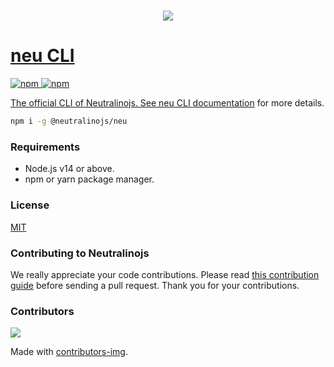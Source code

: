 <h1><p align="center"><a href="https://neutrinojs.org"><img src="https://i.postimg.cc/NMfPVxN4/logo.png"</a></p></h1>

# neu CLI
![npm](https://img.shields.io/npm/v/@neutralinojs/neu)
![npm](https://img.shields.io/npm/dt/@neutralinojs/neu)

The official CLI of Neutralinojs. See neu CLI [documentation](https://neutralino.js.org/docs/cli/neu-cli/) for more details.

```bash
npm i -g @neutralinojs/neu
```
### Requirements

- Node.js v14 or above.
- npm or yarn package manager.

### License

[MIT](LICENSE)

### Contributing to Neutralinojs

We really appreciate your code contributions. Please read [this contribution guide](https://neutralino.js.org/docs/contributing/framework-developer-guide#contribution-guidelines) before sending a pull request. Thank you for your contributions.

### Contributors

<a href="https://github.com/neutralinojs/neutralinojs-cli/graphs/contributors">
  <img src="https://contrib.rocks/image?repo=neutralinojs/neutralinojs-cli" />
</a>

Made with [contributors-img](https://contrib.rocks).
